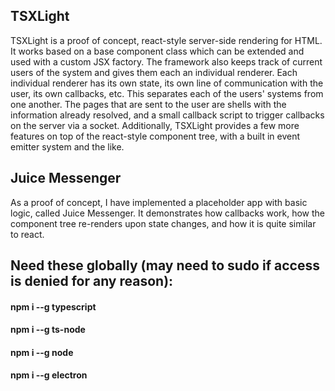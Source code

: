 ## TSXLight

TSXLight is a proof of concept, react-style server-side rendering for HTML. It works based on a base component class which can be extended and used with a custom JSX factory. The framework also keeps track of current users of the system and gives them each an individual renderer. Each individual renderer has its own state, its own line of communication with the user, its own callbacks, etc. This separates each of the users' systems from one another. The pages that are sent to the user are shells with the information already resolved, and a small callback script to trigger callbacks on the server via a socket. Additionally, TSXLight provides a few more features on top of the react-style component tree, with a built in event emitter system and the like.

## Juice Messenger
As a proof of concept, I have implemented a placeholder app with basic logic, called Juice Messenger. It demonstrates how callbacks work, how the component tree re-renders upon state changes, and how it is quite similar to react.


## Need these globally (may need to sudo if access is denied for any reason):

#### npm i --g typescript
#### npm i --g ts-node
#### npm i --g node
#### npm i --g electron
